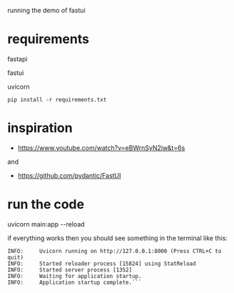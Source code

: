 

running the demo of fastui

# requirements

fastapi

fastui

uvicorn

```pip install -r requirements.txt```


# inspiration
* https://www.youtube.com/watch?v=eBWrnSyN2iw&t=6s

and

* https://github.com/pydantic/FastUI


# run the code
uvicorn main:app --reload

if everything works then you should see something in the terminal like this:

```INFO:     Will watch for changes in these directories: ['C:\\Users\\denni\\OneDrive\\Documents\\fastui_demo']     
INFO:     Uvicorn running on http://127.0.0.1:8000 (Press CTRL+C to quit)
INFO:     Started reloader process [15824] using StatReload
INFO:     Started server process [1352]
INFO:     Waiting for application startup.
INFO:     Application startup complete.```